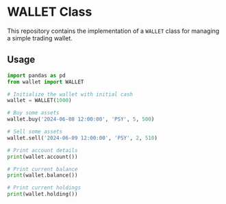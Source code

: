 # WALLET Class
This repository contains the implementation of a `WALLET` class for managing a simple trading wallet.

## Usage

```python
import pandas as pd
from wallet import WALLET

# Initialize the wallet with initial cash
wallet = WALLET(1000)

# Buy some assets
wallet.buy('2024-06-08 12:00:00', 'PSY', 5, 500)

# Sell some assets
wallet.sell('2024-06-09 12:00:00', 'PSY', 2, 510)

# Print account details
print(wallet.account())

# Print current balance
print(wallet.balance())

# Print current holdings
print(wallet.holding())
